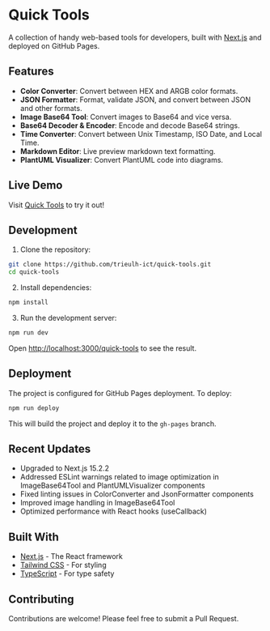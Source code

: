# Quick Tools

A collection of handy web-based tools for developers, built with [Next.js](https://nextjs.org) and deployed on GitHub Pages.

## Features

- **Color Converter**: Convert between HEX and ARGB color formats.
- **JSON Formatter**: Format, validate JSON, and convert between JSON and other formats.
- **Image Base64 Tool**: Convert images to Base64 and vice versa.
- **Base64 Decoder & Encoder**: Encode and decode Base64 strings.
- **Time Converter**: Convert between Unix Timestamp, ISO Date, and Local Time.
- **Markdown Editor**: Live preview markdown text formatting.
- **PlantUML Visualizer**: Convert PlantUML code into diagrams.

## Live Demo

Visit [Quick Tools](https://trieulh-ict.github.io/quick-tools/) to try it out!

## Development

1. Clone the repository:
```bash
git clone https://github.com/trieulh-ict/quick-tools.git
cd quick-tools
```

2. Install dependencies:
```bash
npm install
```

3. Run the development server:
```bash
npm run dev
```

Open [http://localhost:3000/quick-tools](http://localhost:3000/quick-tools) to see the result.

## Deployment

The project is configured for GitHub Pages deployment. To deploy:

```bash
npm run deploy
```

This will build the project and deploy it to the `gh-pages` branch.

## Recent Updates

- Upgraded to Next.js 15.2.2
- Addressed ESLint warnings related to image optimization in ImageBase64Tool and PlantUMLVisualizer components
- Fixed linting issues in ColorConverter and JsonFormatter components
- Improved image handling in ImageBase64Tool
- Optimized performance with React hooks (useCallback)

## Built With

- [Next.js](https://nextjs.org/) - The React framework
- [Tailwind CSS](https://tailwindcss.com/) - For styling
- [TypeScript](https://www.typescriptlang.org/) - For type safety

## Contributing

Contributions are welcome! Please feel free to submit a Pull Request.
